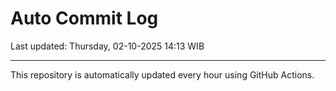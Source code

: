 # Auto Commit Log

Last updated: Thursday, 02-10-2025 14:13 WIB

---

This repository is automatically updated every hour using GitHub Actions.
